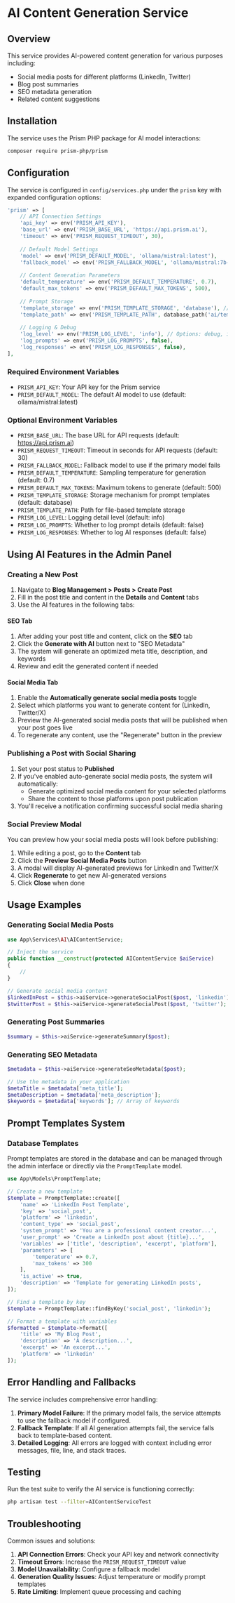 # AI Content Generation Service

## Overview
This service provides AI-powered content generation for various purposes including:
- Social media posts for different platforms (LinkedIn, Twitter)
- Blog post summaries
- SEO metadata generation
- Related content suggestions

## Installation

The service uses the Prism PHP package for AI model interactions:

```bash
composer require prism-php/prism
```

## Configuration
The service is configured in `config/services.php` under the `prism` key with expanded configuration options:

```php
'prism' => [
    // API Connection Settings
    'api_key' => env('PRISM_API_KEY'),
    'base_url' => env('PRISM_BASE_URL', 'https://api.prism.ai'),
    'timeout' => env('PRISM_REQUEST_TIMEOUT', 30),
    
    // Default Model Settings
    'model' => env('PRISM_DEFAULT_MODEL', 'ollama/mistral:latest'),
    'fallback_model' => env('PRISM_FALLBACK_MODEL', 'ollama/mistral:7b-instruct-q4_0'),
    
    // Content Generation Parameters
    'default_temperature' => env('PRISM_DEFAULT_TEMPERATURE', 0.7),
    'default_max_tokens' => env('PRISM_DEFAULT_MAX_TOKENS', 500),
    
    // Prompt Storage
    'template_storage' => env('PRISM_TEMPLATE_STORAGE', 'database'), // Options: database, json, yaml
    'template_path' => env('PRISM_TEMPLATE_PATH', database_path('ai/templates')),
    
    // Logging & Debug
    'log_level' => env('PRISM_LOG_LEVEL', 'info'), // Options: debug, info, warning, error
    'log_prompts' => env('PRISM_LOG_PROMPTS', false),
    'log_responses' => env('PRISM_LOG_RESPONSES', false),
],
```

### Required Environment Variables
- `PRISM_API_KEY`: Your API key for the Prism service
- `PRISM_DEFAULT_MODEL`: The default AI model to use (default: ollama/mistral:latest)

### Optional Environment Variables
- `PRISM_BASE_URL`: The base URL for API requests (default: https://api.prism.ai)
- `PRISM_REQUEST_TIMEOUT`: Timeout in seconds for API requests (default: 30)
- `PRISM_FALLBACK_MODEL`: Fallback model to use if the primary model fails
- `PRISM_DEFAULT_TEMPERATURE`: Sampling temperature for generation (default: 0.7)
- `PRISM_DEFAULT_MAX_TOKENS`: Maximum tokens to generate (default: 500)
- `PRISM_TEMPLATE_STORAGE`: Storage mechanism for prompt templates (default: database)
- `PRISM_TEMPLATE_PATH`: Path for file-based template storage
- `PRISM_LOG_LEVEL`: Logging detail level (default: info)
- `PRISM_LOG_PROMPTS`: Whether to log prompt details (default: false)
- `PRISM_LOG_RESPONSES`: Whether to log AI responses (default: false)

## Using AI Features in the Admin Panel

### Creating a New Post

1. Navigate to **Blog Management > Posts > Create Post**
2. Fill in the post title and content in the **Details** and **Content** tabs
3. Use the AI features in the following tabs:

#### SEO Tab

1. After adding your post title and content, click on the **SEO** tab
2. Click the **Generate with AI** button next to "SEO Metadata"
3. The system will generate an optimized meta title, description, and keywords
4. Review and edit the generated content if needed

#### Social Media Tab

1. Enable the **Automatically generate social media posts** toggle
2. Select which platforms you want to generate content for (LinkedIn, Twitter/X)
3. Preview the AI-generated social media posts that will be published when your post goes live
4. To regenerate any content, use the "Regenerate" button in the preview

### Publishing a Post with Social Sharing

1. Set your post status to **Published**
2. If you've enabled auto-generate social media posts, the system will automatically:
   - Generate optimized social media content for your selected platforms
   - Share the content to those platforms upon post publication
3. You'll receive a notification confirming successful social media sharing

### Social Preview Modal

You can preview how your social media posts will look before publishing:

1. While editing a post, go to the **Content** tab
2. Click the **Preview Social Media Posts** button
3. A modal will display AI-generated previews for LinkedIn and Twitter/X
4. Click **Regenerate** to get new AI-generated versions
5. Click **Close** when done

## Usage Examples

### Generating Social Media Posts

```php
use App\Services\AI\AIContentService;

// Inject the service
public function __construct(protected AIContentService $aiService)
{
    //
}

// Generate social media content
$linkedInPost = $this->aiService->generateSocialPost($post, 'linkedin');
$twitterPost = $this->aiService->generateSocialPost($post, 'twitter');
```

### Generating Post Summaries

```php
$summary = $this->aiService->generateSummary($post);
```

### Generating SEO Metadata

```php
$metadata = $this->aiService->generateSeoMetadata($post);

// Use the metadata in your application
$metaTitle = $metadata['meta_title'];
$metaDescription = $metadata['meta_description'];
$keywords = $metadata['keywords']; // Array of keywords
```

## Prompt Templates System

### Database Templates
Prompt templates are stored in the database and can be managed through the admin interface or directly via the `PromptTemplate` model.

```php
use App\Models\PromptTemplate;

// Create a new template
$template = PromptTemplate::create([
    'name' => 'LinkedIn Post Template',
    'key' => 'social_post',
    'platform' => 'linkedin',
    'content_type' => 'social_post',
    'system_prompt' => 'You are a professional content creator...',
    'user_prompt' => 'Create a LinkedIn post about {title}...',
    'variables' => ['title', 'description', 'excerpt', 'platform'],
    'parameters' => [
        'temperature' => 0.7,
        'max_tokens' => 300
    ],
    'is_active' => true,
    'description' => 'Template for generating LinkedIn posts',
]);

// Find a template by key
$template = PromptTemplate::findByKey('social_post', 'linkedin');

// Format a template with variables
$formatted = $template->format([
    'title' => 'My Blog Post',
    'description' => 'A description...',
    'excerpt' => 'An excerpt...',
    'platform' => 'linkedin'
]);
```

## Error Handling and Fallbacks

The service includes comprehensive error handling:

1. **Primary Model Failure**: If the primary model fails, the service attempts to use the fallback model if configured.
2. **Fallback Template**: If all AI generation attempts fail, the service falls back to template-based content.
3. **Detailed Logging**: All errors are logged with context including error messages, file, line, and stack traces.

## Testing

Run the test suite to verify the AI service is functioning correctly:

```bash
php artisan test --filter=AIContentServiceTest
```

## Troubleshooting

Common issues and solutions:

1. **API Connection Errors**: Check your API key and network connectivity
2. **Timeout Errors**: Increase the `PRISM_REQUEST_TIMEOUT` value
3. **Model Unavailability**: Configure a fallback model
4. **Generation Quality Issues**: Adjust temperature or modify prompt templates
5. **Rate Limiting**: Implement queue processing and caching
